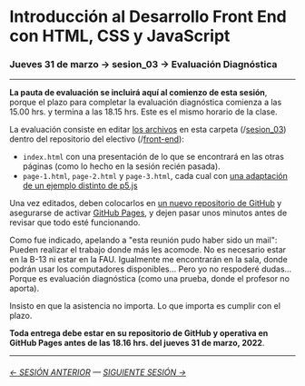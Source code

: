# Introducción al Desarrollo Front End con HTML, CSS y JavaScript

### Jueves 31 de marzo → sesion_03 → Evaluación Diagnóstica

- - - - - - - - 

**La pauta de evaluación se incluirá aquí al comienzo de esta sesión**, porque el plazo para completar la evaluación diagnóstica comienza a las 15.00 hrs. y termina a las 18.15 hrs. Este es el mismo horario de la clase. 

La evaluación consiste en editar [los archivos](https://profesorfaco.github.io/front-end/sesion_03/) en esta carpeta (/[sesion_03](https://github.com/profesorfaco/front-end/tree/main/sesion_03)) dentro del repositorio del electivo (/[front-end](https://github.com/profesorfaco/front-end)):

- `index.html` con una presentación de lo que se encontrará en las otras páginas (como lo hecho en la sesión recién pasada).
- `page-1.html`, `page-2.html` y `page-3.html`, cada cual con [una adaptación de un ejemplo distinto de p5.js](https://p5js.org/es/examples/) 

Una vez editados, deben colocarlos en [un nuevo repositorio de GitHub](https://docs.github.com/es/get-started/quickstart/create-a-repo) y asegurarse de activar [GitHub Pages](https://docs.github.com/es/pages/getting-started-with-github-pages/creating-a-github-pages-site), y dejen pasar unos minutos antes de revisar que todo esté funcionando.

Como fue indicado, apelando a "esta reunión pudo haber sido un mail": Pueden realizar el trabajo donde más les acomode. No es necesario estar en la B-13 ni estar en la FAU. Igualmente me encontrarán en la sala, donde podrán usar los computadores disponibles… Pero yo no respoderé dudas… Porque es evaluación diagnóstica (como una prueba, donde el profesor no aporta).

Insisto en que la asistencia no importa. Lo que importa es cumplir con el plazo. 

**Toda entrega debe estar en su repositorio de GitHub y operativa en GitHub Pages antes de las 18.16 hrs. del jueves 31 de marzo, 2022**.


- - - - - - - 

###### [← SESIÓN ANTERIOR](https://github.com/profesorfaco/front-end/tree/main/sesion_02) — [SIGUIENTE SESIÓN →](https://github.com/profesorfaco/front-end/tree/main/sesion_04)
